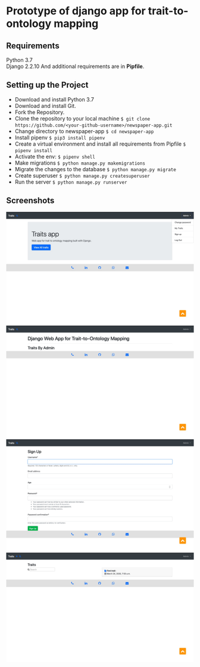 # Prototype of django app for trait-to-ontology mapping

## Requirements

Python 3.7  
Django 2.2.10 
And additional requirements are in **Pipfile**.

## Setting up the Project

  * Download and install Python 3.7
  * Download and install Git.
  * Fork the Repository.
  * Clone the repository to your local machine `$ git clone https://github.com/<your-github-username>/newspaper-app.git`
  * Change directory to newspaper-app `$ cd newspaper-app`
  * Install pipenv `$ pip3 install pipenv`  
  * Create a virtual environment and install all requirements from Pipfile `$ pipenv install`  
  * Activate the env: `$ pipenv shell`
  * Make migrations `$ python manage.py makemigrations`
  * Migrate the changes to the database `$ python manage.py migrate`
  * Create superuser `$ python manage.py createsuperuser`
  * Run the server `$ python manage.py runserver`

## Screenshots

![Screenshot](https://github.com/Rohan-cod/prototype/blob/master/prototype_screenshots/Screenshot%202020-03-24%20at%201.17.26%20PM.jpg)
![Screenshot](https://github.com/Rohan-cod/prototype/blob/master/prototype_screenshots/Screenshot%202020-03-24%20at%201.21.24%20PM.jpg)
![Screenshot](https://github.com/Rohan-cod/prototype/blob/master/prototype_screenshots/Screenshot%202020-03-24%20at%201.21.43%20PM.jpg)
![Screenshot](https://github.com/Rohan-cod/prototype/blob/master/prototype_screenshots/Screenshot%202020-03-24%20at%203.08.51%20PM.jpg)


